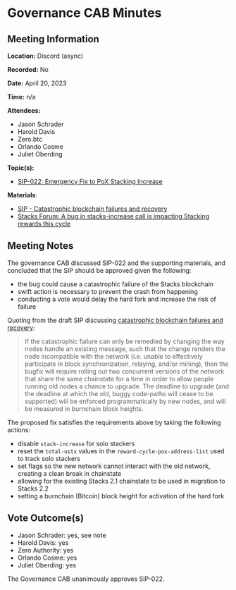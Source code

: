 # Governance CAB Minutes

## Meeting Information

**Location:** Discord (async)

**Recorded:** No

**Date:** April 20, 2023

**Time:** n/a

**Attendees:**

- Jason Schrader
- Harold Davis
- Zero.btc
- Orlando Cosme
- Juliet Oberding

**Topic(s):**

- [SIP-022: Emergency Fix to PoX Stacking Increase](https://github.com/stacksgov/sips/pull/127)

**Materials**:

- [SIP - Catastrophic blockchain failures and recovery](https://github.com/stacksgov/sips/pull/10)
- [Stacks Forum: A bug in stacks-increase call is impacting Stacking rewards this cycle](https://forum.stacks.org/t/a-bug-in-stacks-increase-call-is-impacting-stacking-rewards-this-cycle/14867)

## Meeting Notes

The governance CAB discussed SIP-022 and the supporting materials, and concluded that the SIP should be approved given the following:

- the bug could cause a catastrophic failure of the Stacks blockchain
- swift action is necessary to prevent the crash from happening
- conducting a vote would delay the hard fork and increase the risk of failure

Quoting from the draft SIP discussing [catastrophic blockchain failures and recovery](https://github.com/stacksgov/sips/blob/feat/sip011-catastrophic-failure-recovery/sips/sip-011/sip-011-catastrophic-failure-recovery.md#changing-existing-network-messages):

> If the catastrophic failure can only be remedied by changing the way nodes handle an existing message, such that the change renders the node incompatible with the network (i.e. unable to effectively participate in block synchronization, relaying, and/or mining), then the bugfix will require rolling out two concurrent versions of the network that share the same chainstate for a time in order to allow people running old nodes a chance to upgrade. The deadline to upgrade (and the deadline at which the old, buggy code-paths will cease to be supported) will be enforced programmatically by new nodes, and will be measured in burnchain block heights.

The proposed fix satisfies the requirements above by taking the following actions:

- disable `stack-increase` for solo stackers
- reset the `total-ustx` values in the `reward-cycle-pox-address-list` used to track solo stackers
- set flags so the new network cannot interact with the old network, creating a clean break in chainstate
- allowing for the existing Stacks 2.1 chainstate to be used in migration to Stacks 2.2
- setting a burnchain (Bitcoin) block height for activation of the hard fork

## Vote Outcome(s)

- Jason Schrader: yes, see note
- Harold Davis: yes
- Zero Authority: yes
- Orlando Cosme: yes
- Juliet Oberding: yes

The Governance CAB unanimously approves SIP-022.

